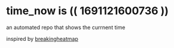 # time_now is (( 1691121600736 ))

an automated repo that shows the currnent time

inspired by [breakingheatmap](https://github.com/breakingheatmap/breakingheatmap)
